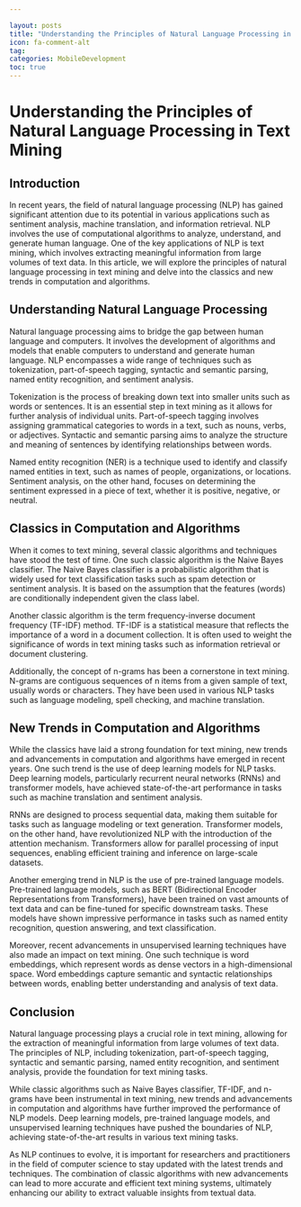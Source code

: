 ```yaml
---

layout: posts
title: "Understanding the Principles of Natural Language Processing in Text Mining"
icon: fa-comment-alt
tag:      
categories: MobileDevelopment
toc: true
---
```




# Understanding the Principles of Natural Language Processing in Text Mining

## Introduction

In recent years, the field of natural language processing (NLP) has gained significant attention due to its potential in various applications such as sentiment analysis, machine translation, and information retrieval. NLP involves the use of computational algorithms to analyze, understand, and generate human language. One of the key applications of NLP is text mining, which involves extracting meaningful information from large volumes of text data. In this article, we will explore the principles of natural language processing in text mining and delve into the classics and new trends in computation and algorithms.

## Understanding Natural Language Processing

Natural language processing aims to bridge the gap between human language and computers. It involves the development of algorithms and models that enable computers to understand and generate human language. NLP encompasses a wide range of techniques such as tokenization, part-of-speech tagging, syntactic and semantic parsing, named entity recognition, and sentiment analysis.

Tokenization is the process of breaking down text into smaller units such as words or sentences. It is an essential step in text mining as it allows for further analysis of individual units. Part-of-speech tagging involves assigning grammatical categories to words in a text, such as nouns, verbs, or adjectives. Syntactic and semantic parsing aims to analyze the structure and meaning of sentences by identifying relationships between words.

Named entity recognition (NER) is a technique used to identify and classify named entities in text, such as names of people, organizations, or locations. Sentiment analysis, on the other hand, focuses on determining the sentiment expressed in a piece of text, whether it is positive, negative, or neutral.

## Classics in Computation and Algorithms

When it comes to text mining, several classic algorithms and techniques have stood the test of time. One such classic algorithm is the Naive Bayes classifier. The Naive Bayes classifier is a probabilistic algorithm that is widely used for text classification tasks such as spam detection or sentiment analysis. It is based on the assumption that the features (words) are conditionally independent given the class label.

Another classic algorithm is the term frequency-inverse document frequency (TF-IDF) method. TF-IDF is a statistical measure that reflects the importance of a word in a document collection. It is often used to weight the significance of words in text mining tasks such as information retrieval or document clustering.

Additionally, the concept of n-grams has been a cornerstone in text mining. N-grams are contiguous sequences of n items from a given sample of text, usually words or characters. They have been used in various NLP tasks such as language modeling, spell checking, and machine translation.

## New Trends in Computation and Algorithms

While the classics have laid a strong foundation for text mining, new trends and advancements in computation and algorithms have emerged in recent years. One such trend is the use of deep learning models for NLP tasks. Deep learning models, particularly recurrent neural networks (RNNs) and transformer models, have achieved state-of-the-art performance in tasks such as machine translation and sentiment analysis.

RNNs are designed to process sequential data, making them suitable for tasks such as language modeling or text generation. Transformer models, on the other hand, have revolutionized NLP with the introduction of the attention mechanism. Transformers allow for parallel processing of input sequences, enabling efficient training and inference on large-scale datasets.

Another emerging trend in NLP is the use of pre-trained language models. Pre-trained language models, such as BERT (Bidirectional Encoder Representations from Transformers), have been trained on vast amounts of text data and can be fine-tuned for specific downstream tasks. These models have shown impressive performance in tasks such as named entity recognition, question answering, and text classification.

Moreover, recent advancements in unsupervised learning techniques have also made an impact on text mining. One such technique is word embeddings, which represent words as dense vectors in a high-dimensional space. Word embeddings capture semantic and syntactic relationships between words, enabling better understanding and analysis of text data.

## Conclusion

Natural language processing plays a crucial role in text mining, allowing for the extraction of meaningful information from large volumes of text data. The principles of NLP, including tokenization, part-of-speech tagging, syntactic and semantic parsing, named entity recognition, and sentiment analysis, provide the foundation for text mining tasks.

While classic algorithms such as Naive Bayes classifier, TF-IDF, and n-grams have been instrumental in text mining, new trends and advancements in computation and algorithms have further improved the performance of NLP models. Deep learning models, pre-trained language models, and unsupervised learning techniques have pushed the boundaries of NLP, achieving state-of-the-art results in various text mining tasks.

As NLP continues to evolve, it is important for researchers and practitioners in the field of computer science to stay updated with the latest trends and techniques. The combination of classic algorithms with new advancements can lead to more accurate and efficient text mining systems, ultimately enhancing our ability to extract valuable insights from textual data.